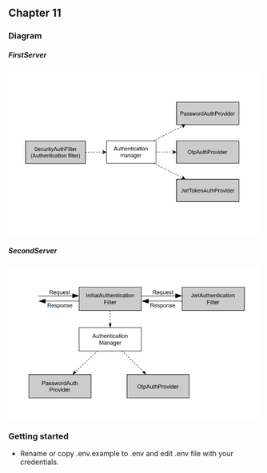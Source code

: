 ## Chapter 11

### Diagram

##### FirstServer

![FirstServerDiagram](./image/FirstServerDiagram.png)

##### SecondServer

![SecondServerDiagram](./image/SecondServerDiagram.png)

### Getting started

- Rename or copy .env.example to .env and edit .env file with your credentials.
